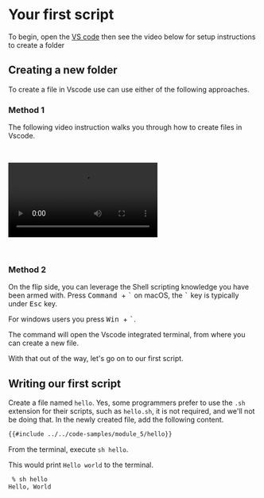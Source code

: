 # Your first script

To begin, open the [VS code](./../tools/vs-code.md) then see the video below for
setup instructions to create a folder

## Creating a new folder

To create a file in Vscode use can use either of the following approaches.

### Method 1

The following video instruction walks you through how to create files in Vscode.

<video  controls src="../../assets/using-vs-code/vs-code-new-file.mp4" style=" margin:2rem 0">
</video>

### Method 2

On the flip side, you can leverage the Shell scripting knowledge you have been
armed with. Press <kbd> Command </kbd> + <kbd> \`</kbd> on macOS, the <kbd>
\`</kbd> key is typically under <kbd> Esc</kbd> key.

For windows users you press <kbd> Win </kbd> + <kbd> \`</kbd>.

The command will open the Vscode integrated terminal, from where you can create
a new file.

With that out of the way, let's go on to our first script.

## Writing our first script

Create a file named `hello`. Yes, some programmers prefer to use the `.sh` extension for their scripts, such as `hello.sh`, it is not required, and we'll not be doing that. In the newly created file, add the following content.

```sh
{{#include ../../code-samples/module_5/hello}}
```

From the terminal, execute `sh hello`.

This would print `Hello world` to the terminal.

```sh
 % sh hello 
Hello, World
```
